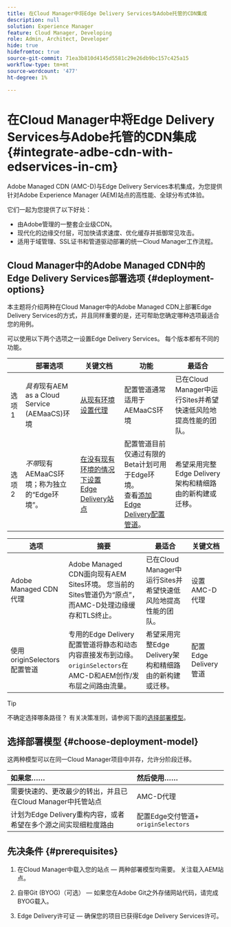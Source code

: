 ```yaml
---
title: 在Cloud Manager中将Edge Delivery Services与Adobe托管的CDN集成
description: null
solution: Experience Manager
feature: Cloud Manager, Developing
role: Admin, Architect, Developer
hide: true
hidefromtoc: true
source-git-commit: 71ea3b810d4145d5581c29e26db9bc157c425a15
workflow-type: tm+mt
source-wordcount: '477'
ht-degree: 1%

---
```



# 在Cloud Manager中将Edge Delivery Services与Adobe托管的CDN集成 {#integrate-adbe-cdn-with-edservices-in-cm}

Adobe Managed CDN (AMC-D)与Edge Delivery Services本机集成，为您提供针对Adobe Experience Manager (AEM)站点的高性能、全球分布式体验。

它们一起为您提供了以下好处：

* 由Adobe管理的一整套企业级CDN。
* 现代化的边缘交付层，可加快请求速度、优化缓存并抵御常见攻击。
* 适用于域管理、SSL证书和管道驱动部署的统一Cloud Manager工作流程。

<!--
Adobe's Edge Delivery Services (EDS) can take advantage of an Adobe managed CDN. EDS is a framework that optimizes website delivery for speed, simplicity, and scalability by pushing content closer to the user through edge nodes. It is not a replacement for a CDN, but rather a way to enhance content delivery, especially when you use the Adobe managed CDN. It offers you the following benefits:

* Adobe-Managed CDN: EDS can use an Adobe-managed CDN, offering features like self-service CDN management and automatic certificate renewal. 
* EDS and AEM: EDS is a feature of AEM as a Cloud Service and works alongside the AEM authoring environment. 
* Performance enhancement: EDS, in conjunction with an Adobe Managed CDN, improves website performance by caching content at edge locations closer to users, reducing latency. 
* Flexibility: EDS provides flexibility in content delivery, allowing your organization to choose between the Adobe-managed CDN or their own CDN setup, based on their needs and existing infrastructure. 
Self-Service CDN Management:
Adobe-managed CDN within EDS enables self-service configuration and management tasks like SSL certificate setup. 
 
Use Cases:
EDS with CDN integration is beneficial for various scenarios, including e-commerce storefronts and websites requiring high performance and scalability. -->

## Cloud Manager中的Adobe Managed CDN中的Edge Delivery Services部署选项 {#deployment-options}

本主题将介绍两种在Cloud Manager中的Adobe Managed CDN上部署Edge Delivery Services的方式，并且同样重要的是，还可帮助您确定哪种选项最适合您的用例。

可以使用以下两个选项之一设置Edge Delivery Services。 每个版本都有不同的功能。

|  | 部署选项 | 关键文档 | 功能 | 最适合 |
| --- | --- | --- | --- | --- |
| 选项1 | *具有*&#x200B;现有AEM as a Cloud Service (AEMaaCS)环境 | [从现有环境设置代理](https://www.aem.live/docs/byo-cdn-adobe-managed#option-1-setup-a-proxy-from-an-existing-environment) | 配置管道通常适用于AEMaaCS环境 | 已在Cloud Manager中运行Sites并希望快速低风险地提高性能的团队。 |
| 选项2 | *不带*&#x200B;现有AEMaaCS环境；称为独立的“Edge环境”。 | [在没有现有环境的情况下设置Edge Delivery站点](https://www.aem.live/docs/byo-cdn-adobe-managed#option-2-setup-an-edge-delivery-site-without-an-existing-environment) | 配置管道目前仅通过有限的Beta计划可用于Edge环境。<br>查看[添加Edge Delivery配置管道](help/implementing/cloud-manager/release-notes/current.md##add-eds-pipeline)。 | 希望采用完整Edge Delivery架构和精细路由的新构建或迁移。 |

<!-- Ultimately this URL above will need to be updated on GA -->

| 选项 | 摘要 | 最适合 | 关键文档 |
| --- | --- | --- | --- |
| Adobe Managed CDN代理 | Adobe Managed CDN面向现有AEM Sites环境。 您当前的Sites管道仍为“原点”，而AMC-D处理边缘缓存和TLS终止。 | 已在Cloud Manager中运行Sites并希望快速低风险地提高性能的团队。 | 设置AMC-D代理 |
| 使用originSelectors配置管道 | 专用的Edge Delivery配置管道将静态和动态内容直接发布到边缘。 `originSelectors`在AMC-D和AEM创作/发布层之间路由流量。 | 希望采用完整Edge Delivery架构和精细路由的新构建或迁移。 | 配置Edge Delivery管道 |

>[!TIP]
>
>不确定选择哪条路径？ 有关决策准则，请参阅下面的[选择部署模型](#choose-deployment-model)。

## 选择部署模型 {#choose-deployment-model}

这两种模型可以在同一Cloud Manager项目中并存，允许分阶段迁移。

| 如果您…… | 然后使用…… |
| :--- | :--- |
| 需要快速的、更改最少的转出，并且已在Cloud Manager中托管站点 | AMC-D代理 |
| 计划为Edge Delivery重构内容，或者希望在多个源之间实现细粒度路由 | 配置Edge交付管道+ `originSelectors` |

## 先决条件 {#prerequisites}

1. 在Cloud Manager中载入您的站点 — 两种部署模型均需要。 关注载入AEM站点。

2. 自带Git (BYOG)（可选） — 如果您在Adobe Git之外存储网站代码，请完成BYOG载入。

3. Edge Delivery许可证 — 确保您的项目已获得Edge Delivery Services许可。


